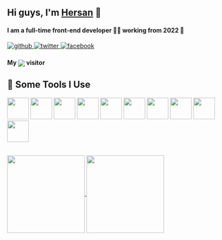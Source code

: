 ## Hi guys, I'm [Hersan](https://github.com/HersanKuang/HersanKuang) 👋
#### <div align="left">I am a full-time front-end developer 👨‍💻 working from 2022 🚀</div>

<div align="left">
  <a href="https://github.com/HersanKuang" target="_blank">
    <img src=https://img.shields.io/badge/github-%2324292e.svg?&style=for-the-badge&logo=github&logoColor=white alt=github style="margin-bottom: 5px;" />
  </a>
  <a href="https://twitter.com/Kuanghexian" target="_blank">
    <img src=https://img.shields.io/badge/twitter-%2300acee.svg?&style=for-the-badge&logo=twitter&logoColor=white alt=twitter style="margin-bottom: 5px;" />
  </a>
  <a href="https://www.facebook.com/hersanfackbook" target="_blank">
    <img src=https://img.shields.io/badge/facebook-%232E87FB.svg?&style=for-the-badge&logo=facebook&logoColor=white alt=facebook style="margin-bottom: 5px;" />
  </a>  
</div>  
<br/>

<div align="left">
  <strong>My </strong><img align="center" src="https://profile-counter.glitch.me/HersanKuang/count.svg" /><strong> visitor</strong>
</div>

## :dart: Some Tools I Use
<p align="left">
  <code><img src="https://cdn.jsdelivr.net/gh/devicons/devicon/icons/vuejs/vuejs-original.svg" height="50"/></code>
  <code><img src="https://cdn.jsdelivr.net/gh/devicons/devicon/icons/react/react-original.svg" height="50"/></code>
  <code><img src="https://cdn.jsdelivr.net/gh/devicons/devicon/icons/typescript/typescript-original.svg" height="50"/></code>
  <code><img src="https://cdn.jsdelivr.net/gh/devicons/devicon/icons/nodejs/nodejs-original.svg" height="50"/></code>
  <code><img src="https://cdn.jsdelivr.net/gh/devicons/devicon/icons/nuxtjs/nuxtjs-original.svg" height="50"/></code>
  <code><img src="https://cdn.jsdelivr.net/gh/devicons/devicon/icons/java/java-original.svg" height="50"/></code>
  <code><img src="https://cdn.jsdelivr.net/gh/devicons/devicon/icons/mysql/mysql-original.svg" height="50"/></code>
  <code><img src="https://cdn.jsdelivr.net/gh/devicons/devicon/icons/linux/linux-original.svg" height="50"/></code>
  <code><img src="https://cdn.jsdelivr.net/gh/devicons/devicon/icons/git/git-original.svg" height="50"/></code>
  <code><img src="https://cdn.jsdelivr.net/gh/devicons/devicon/icons/bash/bash-original.svg" height="50"/></code>
</p>
<br/>  

<a href="https://github.com/HersanKuang">
  <img height="180px" align="center" src="https://github-readme-stats.vercel.app/api?username=HersanKuang&show_icons=true&theme=tokyonight" />
</a>
<a href="https://github.com/HersanKuang">
  <img height="180px" align="center" src="https://github-readme-stats.vercel.app/api/top-langs/?username=HersanKuang&layout=compact&line_height=21&text_color=000&icon_color=000&bg_color=0,ea6161,ffc64d,fffc4d,52fa5a&theme=graywhite" />
</a>
<br/>
